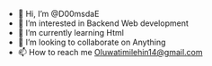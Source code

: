 - 👋 Hi, I’m @D00msdaE
- 👀 I’m interested in Backend Web development
- 🌱 I’m currently learning Html
- 💞️ I’m looking to collaborate on Anything 
- 📫 How to reach me Oluwatimilehin14@gmail.com

<!---
D00msdaE/D00msdaE is a ✨ special ✨ repository because its `README.md` (this file) appears on your GitHub profile.
You can click the Preview link to take a look at your changes.
--->
